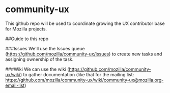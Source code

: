 community-ux
============

This github repo will be used to coordinate growing the UX contributor base for Mozilla projects. 

##Guide to this repo

###Issues
We'll use the Issues queue (https://github.com/mozilla/community-ux/issues) to create new tasks and assigning ownership of the task. 

###Wiki
We can use the wiki (https://github.com/mozilla/community-ux/wiki) to gather documentation (like that for the mailing list: https://github.com/mozilla/community-ux/wiki/community-ux@mozilla.org-email-list)




